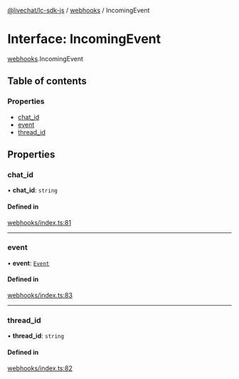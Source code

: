 [@livechat/lc-sdk-js](../README.md) / [webhooks](../modules/webhooks.md) / IncomingEvent

# Interface: IncomingEvent

[webhooks](../modules/webhooks.md).IncomingEvent

## Table of contents

### Properties

- [chat\_id](webhooks.IncomingEvent.md#chat_id)
- [event](webhooks.IncomingEvent.md#event)
- [thread\_id](webhooks.IncomingEvent.md#thread_id)

## Properties

### chat\_id

• **chat\_id**: `string`

#### Defined in

[webhooks/index.ts:81](https://github.com/livechat/lc-sdk-js/blob/a3fdde0/src/webhooks/index.ts#L81)

___

### event

• **event**: [`Event`](../modules/objects.md#event)

#### Defined in

[webhooks/index.ts:83](https://github.com/livechat/lc-sdk-js/blob/a3fdde0/src/webhooks/index.ts#L83)

___

### thread\_id

• **thread\_id**: `string`

#### Defined in

[webhooks/index.ts:82](https://github.com/livechat/lc-sdk-js/blob/a3fdde0/src/webhooks/index.ts#L82)
